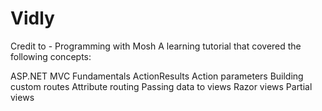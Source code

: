 # Vidly

Credit to - Programming with Mosh 
A learning tutorial that covered the following concepts:

ASP.NET MVC Fundamentals
ActionResults
Action parameters
Building custom routes
Attribute routing
Passing data to views
Razor views
Partial views
